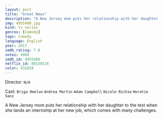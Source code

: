 ```yaml
---
layout: post
title: "Great News"
description: "A New Jersey mom puts her relationship with her daughter to the test when she lands an internship at her new job, which comes with many challenges..."
img: 4955480.jpg
kind: tv series
genres: [Comedy]
tags: Comedy 
language: English
year: 2017
imdb_rating: 7.0
votes: 4984
imdb_id: 4955480
netflix_id: 80158516
color: 432818
---
```

Director: `N/A`  

Cast: `Briga Heelan` `Andrea Martin` `Adam Campbell` `Nicole Richie` `Horatio Sanz` 

A New Jersey mom puts her relationship with her daughter to the test when she lands an internship at her new job, which comes with many challenges.